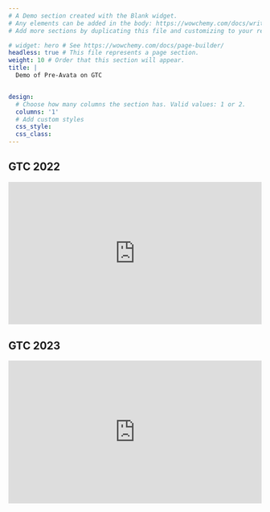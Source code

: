 ```yaml
---
# A Demo section created with the Blank widget.
# Any elements can be added in the body: https://wowchemy.com/docs/writing-markdown-latex/
# Add more sections by duplicating this file and customizing to your requirements.

# widget: hero # See https://wowchemy.com/docs/page-builder/
headless: true # This file represents a page section.
weight: 10 # Order that this section will appear.
title: |
  Demo of Pre-Avata on GTC


design:
  # Choose how many columns the section has. Valid values: 1 or 2.
  columns: '1'
  # Add custom styles
  css_style:
  css_class:
---
```



<h2>GTC 2022</h2>
<div style="position: relative; padding-bottom: 56.25%; height: 0; overflow: hidden;">
  <iframe src="https://www.youtube.com/embed/G44Lkj7XDsA"
          style="position: absolute; top: 0; left: 0; width: 100%; height: 100%; border:0;"
          allowfullscreen="" title="YouTube Video"></iframe>
</div>

<h2>GTC 2023</h2>
<div style="position: relative; padding-bottom: 56.25%; height: 0; overflow: hidden;">
  <iframe src="https://www.youtube.com/embed/G44Lkj7XDsA"
          style="position: absolute; top: 0; left: 0; width: 100%; height: 100%; border:0;"
          allowfullscreen="" title="YouTube Video"></iframe>
</div>